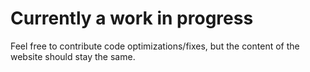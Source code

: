 # Currently a work in progress
Feel free to contribute code optimizations/fixes, but the content of the website should stay the same.